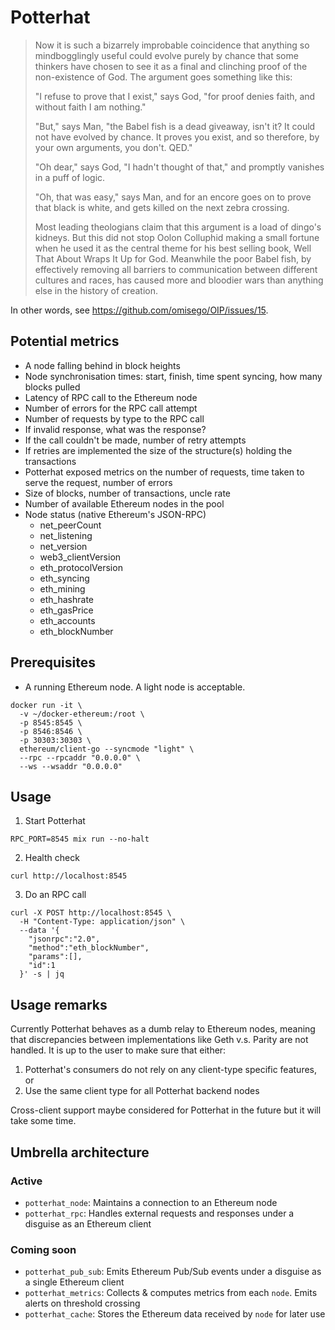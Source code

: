 # Potterhat

> Now it is such a bizarrely improbable coincidence that anything so mindbogglingly useful could evolve purely by chance that some thinkers have chosen to see it as a final and clinching proof of the non-existence of God. The argument goes something like this:
>
> "I refuse to prove that I exist," says God, "for proof denies faith, and without faith I am nothing."
>
> "But," says Man, "the Babel fish is a dead giveaway, isn't it? It could not have evolved by chance. It proves you exist, and so therefore, by your own arguments, you don't. QED."
>
> "Oh dear," says God, "I hadn't thought of that," and promptly vanishes in a puff of logic.
>
> "Oh, that was easy," says Man, and for an encore goes on to prove that black is white, and gets killed on the next zebra crossing.
>
> Most leading theologians claim that this argument is a load of dingo's kidneys. But this did not stop Oolon Colluphid making a small fortune when he used it as the central theme for his best selling book, Well That About Wraps It Up for God. Meanwhile the poor Babel fish, by effectively removing all barriers to communication between different cultures and races, has caused more and bloodier wars than anything else in the history of creation.

In other words, see https://github.com/omisego/OIP/issues/15.

## Potential metrics

- A node falling behind in block heights
- Node synchronisation times: start, finish, time spent syncing, how many blocks pulled
- Latency of RPC call to the Ethereum node
- Number of errors for the RPC call attempt
- Number of requests by type to the RPC call
- If invalid response, what was the response?
- If the call couldn't be made, number of retry attempts
- If retries are implemented the size of the structure(s) holding the transactions
- Potterhat exposed metrics on the number of requests, time taken to serve the request, number of errors
- Size of blocks, number of transactions, uncle rate
- Number of available Ethereum nodes in the pool
- Node status (native Ethereum's JSON-RPC)
  - net_peerCount
  - net_listening
  - net_version
  - web3_clientVersion
  - eth_protocolVersion
  - eth_syncing
  - eth_mining
  - eth_hashrate
  - eth_gasPrice
  - eth_accounts
  - eth_blockNumber

## Prerequisites

- A running Ethereum node. A light node is acceptable.

```
docker run -it \
  -v ~/docker-ethereum:/root \
  -p 8545:8545 \
  -p 8546:8546 \
  -p 30303:30303 \
  ethereum/client-go --syncmode "light" \
  --rpc --rpcaddr "0.0.0.0" \
  --ws --wsaddr "0.0.0.0"
```

## Usage

1. Start Potterhat

  ```
  RPC_PORT=8545 mix run --no-halt
  ```

2. Health check

  ```
  curl http://localhost:8545
  ```

3. Do an RPC call

  ```
  curl -X POST http://localhost:8545 \
    -H "Content-Type: application/json" \
    --data '{
      "jsonrpc":"2.0",
      "method":"eth_blockNumber",
      "params":[],
      "id":1
    }' -s | jq
  ```

## Usage remarks

Currently Potterhat behaves as a dumb relay to Ethereum nodes, meaning that discrepancies
between implementations like Geth v.s. Parity are not handled. It is up to the user to make sure
that either:

1. Potterhat's consumers do not rely on any client-type specific features, or
2. Use the same client type for all Potterhat backend nodes

Cross-client support maybe considered for Potterhat in the future but it will take some time.

## Umbrella architecture

### Active
- `potterhat_node`: Maintains a connection to an Ethereum node
- `potterhat_rpc`: Handles external requests and responses under a disguise as an Ethereum client

### Coming soon
- `potterhat_pub_sub`: Emits Ethereum Pub/Sub events under a disguise as a single Ethereum client
- `potterhat_metrics`: Collects & computes metrics from each `node`. Emits alerts on threshold crossing
- `potterhat_cache`: Stores the Ethereum data received by `node` for later use
